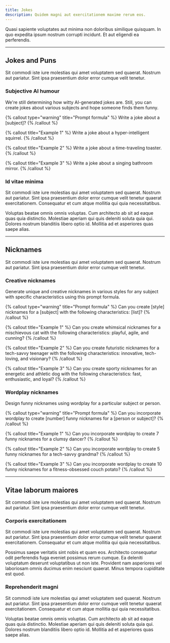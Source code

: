 ```yaml
---
title: Jokes
description: Quidem magni aut exercitationem maxime rerum eos.
---
```


Quasi sapiente voluptates aut minima non doloribus similique quisquam. In quo expedita ipsum nostrum corrupti incidunt. Et aut eligendi ea perferendis.

---

## Jokes and Puns

Sit commodi iste iure molestias qui amet voluptatem sed quaerat. Nostrum aut pariatur. Sint ipsa praesentium dolor error cumque velit tenetur.

### Subjective AI humour

We're still determining how witty AI-generated jokes are. Still, you can create jokes about various subjects and hope someone finds them funny.

{% callout type="warning" title="Prompt formula" %}
Write a joke about a [subject]?
{% /callout %}

{% callout title="Example 1" %}
Write a joke about a hyper-intelligent squirrel.
{% /callout %}

{% callout title="Example 2" %}
Write a joke about a time-traveling toaster.
{% /callout %}

{% callout title="Example 3" %}
Write a joke about a singing bathroom mirror.
{% /callout %}

### Id vitae minima

Sit commodi iste iure molestias qui amet voluptatem sed quaerat. Nostrum aut pariatur. Sint ipsa praesentium dolor error cumque velit tenetur quaerat exercitationem. Consequatur et cum atque mollitia qui quia necessitatibus.

Voluptas beatae omnis omnis voluptas. Cum architecto ab sit ad eaque quas quia distinctio. Molestiae aperiam qui quis deleniti soluta quia qui. Dolores nostrum blanditiis libero optio id. Mollitia ad et asperiores quas saepe alias.

---

## Nicknames

Sit commodi iste iure molestias qui amet voluptatem sed quaerat. Nostrum aut pariatur. Sint ipsa praesentium dolor error cumque velit tenetur.

### Creative nicknames

Generate unique and creative nicknames in various styles for any subject with specific characteristics using this prompt formula.

{% callout type="warning" title="Prompt formula" %}
Can you create [style] nicknames for a [subject] with the following characteristics: [list]?
{% /callout %}

{% callout title="Example 1" %}
Can you create whimsical nicknames for a mischievous cat with the following characteristics: playful, agile, and cunning?
{% /callout %}

{% callout title="Example 2" %}
Can you create futuristic nicknames for a tech-savvy teenager with the following characteristics: innovative, tech-loving, and visionary?
{% /callout %}

{% callout title="Example 3" %}
Can you create sporty nicknames for an energetic and athletic dog with the following characteristics: fast, enthusiastic, and loyal?
{% /callout %}

### Wordplay nicknames

Design funny nicknames using wordplay for a particular subject or person.

{% callout type="warning" title="Prompt formula" %}
Can you incorporate wordplay to create [number] funny nicknames for a [person or subject]?
{% /callout %}

{% callout title="Example 1" %}
Can you incorporate wordplay to create 7 funny nicknames for a clumsy dancer?
{% /callout %}

{% callout title="Example 2" %}
Can you incorporate wordplay to create 5 funny nicknames for a tech-savvy grandma?
{% /callout %}

{% callout title="Example 3" %}
Can you incorporate wordplay to create 10 funny nicknames for a fitness-obsessed couch potato?
{% /callout %}

---

## Vitae laborum maiores

Sit commodi iste iure molestias qui amet voluptatem sed quaerat. Nostrum aut pariatur. Sint ipsa praesentium dolor error cumque velit tenetur.

### Corporis exercitationem

Sit commodi iste iure molestias qui amet voluptatem sed quaerat. Nostrum aut pariatur. Sint ipsa praesentium dolor error cumque velit tenetur quaerat exercitationem. Consequatur et cum atque mollitia qui quia necessitatibus.

Possimus saepe veritatis sint nobis et quam eos. Architecto consequatur odit perferendis fuga eveniet possimus rerum cumque. Ea deleniti voluptatum deserunt voluptatibus ut non iste. Provident nam asperiores vel laboriosam omnis ducimus enim nesciunt quaerat. Minus tempora cupiditate est quod.

### Reprehenderit magni

Sit commodi iste iure molestias qui amet voluptatem sed quaerat. Nostrum aut pariatur. Sint ipsa praesentium dolor error cumque velit tenetur quaerat exercitationem. Consequatur et cum atque mollitia qui quia necessitatibus.

Voluptas beatae omnis omnis voluptas. Cum architecto ab sit ad eaque quas quia distinctio. Molestiae aperiam qui quis deleniti soluta quia qui. Dolores nostrum blanditiis libero optio id. Mollitia ad et asperiores quas saepe alias.
